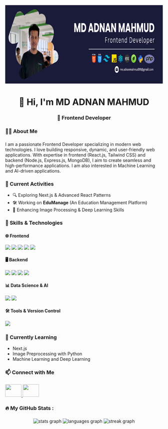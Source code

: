 <div align="center">
  <img height="250" src="https://raw.githubusercontent.com/adnanmahmud0/adnanmahmud0/refs/heads/main/Dark%20Blue%20Pixel%20Retro%20Digital%20Marketing%20LinkedIn%20Article%20Cover%20Image%20(1).png" />
</div>

###

<h1 align="center">👋 Hi, I'm MD ADNAN MAHMUD</h1>
<h3 align="center">🚀 Frontend Developer </h3>

###

<h3 align="left">👩‍💻 About Me</h3>

###

<p align="left">
I am a passionate Frontend Developer specializing in modern web technologies. I love building responsive, dynamic, and user-friendly web applications. With expertise in frontend (React.js, Tailwind CSS) and backend (Node.js, Express.js, MongoDB), I aim to create seamless and high-performance applications. I am also interested in Machine Learning and AI-driven applications.
</p>

###

<h3 align="left">📌 Current Activities</h3>

<ul align="left">
  <li>🔍 Exploring Next.js & Advanced React Patterns</li>
  <li>🛠️ Working on <strong>EduManage</strong> (An Education Management Platform)</li>
  <li>🤖 Enhancing Image Processing & Deep Learning Skills</li>
</ul>

###

<h3 align="left">🚀 Skills & Technologies</h3>

###

<div align="left">
  <h4>🌐 Frontend</h4>
  <img src="https://cdn.jsdelivr.net/gh/devicons/devicon/icons/html5/html5-original.svg" height="40" />
  <img src="https://cdn.jsdelivr.net/gh/devicons/devicon/icons/css3/css3-original.svg" height="40" />
  <img src="https://cdn.jsdelivr.net/gh/devicons/devicon/icons/tailwindcss/tailwindcss-original-wordmark.svg" height="40" />
  <img src="https://cdn.jsdelivr.net/gh/devicons/devicon/icons/javascript/javascript-original.svg" height="40" />
  <img src="https://cdn.jsdelivr.net/gh/devicons/devicon/icons/react/react-original.svg" height="40" />

  <h4>🖥 Backend</h4>
  <img src="https://cdn.jsdelivr.net/gh/devicons/devicon/icons/nodejs/nodejs-original.svg" height="40" />
  <img src="https://cdn.jsdelivr.net/gh/devicons/devicon/icons/express/express-original.svg" height="40" />
  <img src="https://cdn.jsdelivr.net/gh/devicons/devicon/icons/mongodb/mongodb-original.svg" height="40" />
  <img src="https://cdn.jsdelivr.net/gh/devicons/devicon/icons/php/php-original.svg" height="40" />

  <h4>📊 Data Science & AI</h4>
  <img src="https://cdn.jsdelivr.net/gh/devicons/devicon/icons/python/python-original.svg" height="40" />
  <img src="https://cdn.jsdelivr.net/gh/devicons/devicon/icons/kaggle/kaggle-original.svg" height="40" />

  <h4>🛠 Tools & Version Control</h4>
  <img src="https://cdn.jsdelivr.net/gh/devicons/devicon/icons/git/git-original.svg" height="40" />
</div>

###

<h3 align="left">🌱 Currently Learning</h3>

<ul align="left">
  <li>Next.js</li>
  <li>Image Preprocessing with Python</li>
  <li>Machine Learning and Deep Learning</li>
</ul>

###

<h3 align="left">📫 Connect with Me</h3>

###

<div align="left">
  <a href="https://www.linkedin.com/in/adnanmahmud99" target="_blank">
    <img src="https://raw.githubusercontent.com/maurodesouza/profile-readme-generator/master/src/assets/icons/social/linkedin/default.svg" width="52" height="40" />
  </a>
  <a href="https://wa.me/qr/RUH5HDRYJJQVI1" target="_blank">
    <img src="https://raw.githubusercontent.com/maurodesouza/profile-readme-generator/master/src/assets/icons/social/whatsapp/default.svg" width="52" height="40" />
  </a>
</div>

###

<h3 align="left">🔥 My GitHub Stats :</h3>

###

<div align="center">
  <img src="https://github-readme-stats.vercel.app/api?username=adnanmahmud0&hide_title=false&hide_rank=false&show_icons=true&include_all_commits=true&count_private=true&disable_animations=false&theme=dracula&locale=en&hide_border=false&order=1" height="150" alt="stats graph"  />
  <img src="https://github-readme-stats.vercel.app/api/top-langs?username=adnanmahmud0&locale=en&hide_title=false&layout=compact&card_width=320&langs_count=5&theme=dracula&hide_border=false&order=2" height="150" alt="languages graph"  />
  <img src="https://streak-stats.demolab.com?user=adnanmahmud0&locale=en&mode=daily&theme=dracula&hide_border=false&border_radius=5&order=3" height="150" alt="streak graph"  />
</div>

###
